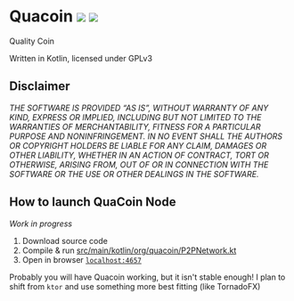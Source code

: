 # Quacoin ![](https://img.shields.io/github/stars/quacoin/quacoin?style=flat) ![](https://img.shields.io/badge/release-alpha-critical)
Quality Coin

Written in Kotlin, licensed under GPLv3
## Disclaimer
*THE SOFTWARE IS PROVIDED “AS IS”, WITHOUT WARRANTY OF ANY KIND, EXPRESS OR IMPLIED, INCLUDING BUT NOT LIMITED TO THE WARRANTIES OF MERCHANTABILITY, FITNESS FOR A PARTICULAR PURPOSE AND NONINFRINGEMENT. IN NO EVENT SHALL THE AUTHORS OR COPYRIGHT HOLDERS BE LIABLE FOR ANY CLAIM, DAMAGES OR OTHER LIABILITY, WHETHER IN AN ACTION OF CONTRACT, TORT OR OTHERWISE, ARISING FROM, OUT OF OR IN CONNECTION WITH THE SOFTWARE OR THE USE OR OTHER DEALINGS IN THE SOFTWARE.*
## How to launch QuaCoin Node
*Work in progress*
 1. Download source code
 2. Compile & run [src/main/kotlin/org/quacoin/P2PNetwork.kt](src/main/kotlin/org/quacoin/P2PNetwork.kt)
 3. Open in browser [`localhost:4657`](http://localhost:4657)

Probably you will have Quacoin working, but it isn't stable enough! I plan to shift from `ktor` and use something more best fitting (like TornadoFX)
